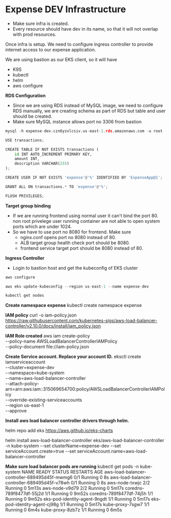 # Expense DEV Infrastructure

- Make sure infra is created.
- Every resource should have dev in its name, so that it will not overlap with prod resources.

Once infra is setup. We need to configure ingress controller to provide internet access to our expense application.

We are using bastion as our EKS client, so it will have
- K9S
- kubectl
- helm
- aws configure


**RDS Configuration**
- Since we are using RDS instead of MySQL image, we need to configure RDS manually, we are creating schema as part of RDS but table and user should be created.
- Make sure MySQL instance allows port no 3306 from bastion

```python
mysql -h expense-dev.czn6yzxlcsiv.us-east-1.rds.amazonaws.com -u root -pExpenseApp1
```

```python
USE transactions;
```

```python
CREATE TABLE IF NOT EXISTS transactions (
    id INT AUTO_INCREMENT PRIMARY KEY,
    amount INT,
    description VARCHAR(255)
);
```

```python
CREATE USER IF NOT EXISTS 'expense'@'%' IDENTIFIED BY 'ExpenseApp@1';
```

```python
GRANT ALL ON transactions.* TO 'expense'@'%';
```

```python
FLUSH PRIVILEGES;
```



**Target group binding**

- If we are running frontend using normal user it can't bind the port 80. non root privelege user running container are not able to open system ports which are under 1024.
- So we have to use port no 8080 for frontend. Make sure
    * nginx.conf opens port no 8080 instead of 80.
    * ALB target group health check port should be 8080.
    * frontend service target port should be 8080 instead of 80.


**Ingress Controller**
- Login to bastion host and get the kubeconfig of EKS cluster

```python
aws configure
```

```python
aws eks update-kubeconfig --region us-east-1 --name expense-dev
```

```python
kubectl get nodes
```


**Create namespace expense**
kubectl create namespace expense

**IAM policy**
curl -o iam-policy.json https://raw.githubusercontent.com/kubernetes-sigs/aws-load-balancer-controller/v2.10.0/docs/install/iam_policy.json

**IAM Role created**
aws iam create-policy \
    --policy-name AWSLoadBalancerControllerIAMPolicy \
    --policy-document file://iam-policy.json

**Create Service account. Replace your account ID.**
eksctl create iamserviceaccount \
--cluster=expense-dev \
--namespace=kube-system \
--name=aws-load-balancer-controller \
--attach-policy-arn=arn:aws:iam::315069654700:policy/AWSLoadBalancerControllerIAMPolicy \
--override-existing-serviceaccounts \
--region us-east-1 \
--approve

**Install aws load balancer controller drivers through helm.**

helm repo add eks https://aws.github.io/eks-charts

helm install aws-load-balancer-controller eks/aws-load-balancer-controller -n kube-system --set clusterName=expense-dev --set serviceAccount.create=true --set serviceAccount.name=aws-load-balancer-controller

**Make sure load balancer pods are running**
kubectl get pods -n kube-system
NAME                                            READY   STATUS    RESTARTS   AGE
aws-load-balancer-controller-689495d45f-mwmg6   0/1     Running   0          8s
aws-load-balancer-controller-689495d45f-v78wh   0/1     Running   0          8s
aws-node-txwjc                                  2/2     Running   0          5m13s
aws-node-v9d79                                  2/2     Running   0          5m17s
coredns-789f8477df-55j2d                        1/1     Running   0          9m52s
coredns-789f8477df-74j5h                        1/1     Running   0          9m52s
eks-pod-identity-agent-9ngdt                    1/1     Running   0          5m17s
eks-pod-identity-agent-cj98g                    1/1     Running   0          5m17s
kube-proxy-7sgw7                                1/1     Running   0          6m4s
kube-proxy-8zb7z                                1/1     Running   0          6m5s
